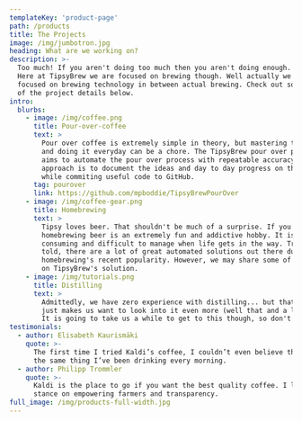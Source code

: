 ```yaml
---
templateKey: 'product-page'
path: /products
title: The Projects
image: /img/jumbotron.jpg
heading: What are we working on?
description: >-
  Too much! If you aren't doing too much then you aren't doing enough.
  Here at TipsyBrew we are focused on brewing though. Well actually we are
  focused on brewing technology in between actual brewing. Check out some
  of the project details below.
intro:
  blurbs:
    - image: /img/coffee.png
      title: Pour-over-coffee
      text: >
        Pour over coffee is extremely simple in theory, but mastering the art
        and doing it everyday can be a chore. The TipsyBrew pour over project
        aims to automate the pour over process with repeatable accuracy. Our
        approach is to document the ideas and day to day progress on the blog here,
        while commiting useful code to GitHub.
      tag: pourover
      link: https://github.com/mpboddie/TipsyBrewPourOver
    - image: /img/coffee-gear.png
      title: Homebrewing
      text: >
        Tipsy loves beer. That shouldn't be much of a surprise. If you are unfamiliar,
        homebrewing beer is an extremely fun and addictive hobby. It is also time
        consuming and difficult to manage when life gets in the way. Truth be
        told, there are a lot of great automated solutions out there due to
        homebrewing's recent popularity. However, we may share some of the progress
        on TipsyBrew's solution.
    - image: /img/tutorials.png
      title: Distilling
      text: >
        Admittedly, we have zero experience with distilling... but that really
        just makes us want to look into it even more (well that and a love of whisk(e)y.
        It is going to take us a while to get to this though, so don't hold your breath.
testimonials:
  - author: Elisabeth Kaurismäki
    quote: >-
      The first time I tried Kaldi’s coffee, I couldn’t even believe that was
      the same thing I’ve been drinking every morning.
  - author: Philipp Trommler
    quote: >-
      Kaldi is the place to go if you want the best quality coffee. I love their
      stance on empowering farmers and transparency.
full_image: /img/products-full-width.jpg
---
```

